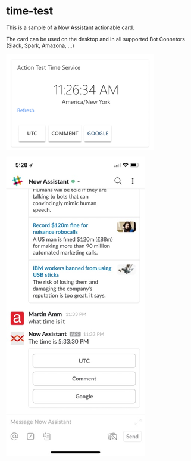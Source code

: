 # time-test

This is a sample of a Now Assistant actionable card.

The card can be used on the desktop and in all supported Bot Connetors (Slack, Spark, Amazona, ...)

![Desktop](docs/now-sm.png)

![Slack](docs/slack-mobile-sm.jpg)
